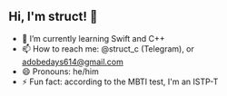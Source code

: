 ## Hi, I'm struct! 👋

- 🌱 I’m currently learning Swift and C++
- 📫 How to reach me: @struct_c (Telegram), or adobedays614@gmail.com
- 😄 Pronouns: he/him
- ⚡ Fun fact: according to the MBTI test, I'm an ISTP-T
